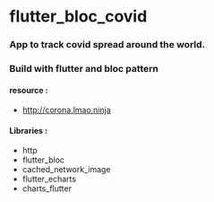# flutter_bloc_covid

### App to track covid spread around the world.
### Build with flutter and bloc pattern

#### resource :
- http://corona.lmao.ninja

#### Libraries : 
- http
- flutter_bloc
- cached_network_image
- flutter_echarts
- charts_flutter
